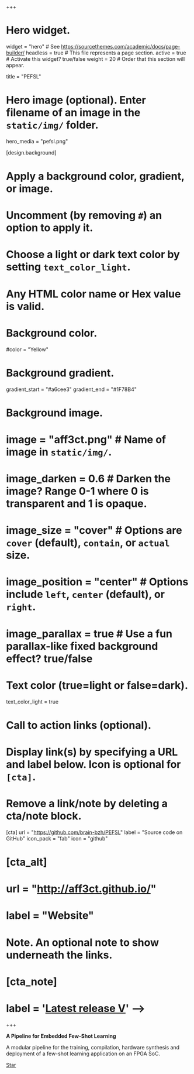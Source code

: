 +++
# Hero widget.
widget = "hero"  # See https://sourcethemes.com/academic/docs/page-builder/
headless = true  # This file represents a page section.
active = true  # Activate this widget? true/false
weight = 20  # Order that this section will appear.

title = "PEFSL"

# Hero image (optional). Enter filename of an image in the `static/img/` folder.
hero_media = "pefsl.png"

[design.background]
  # Apply a background color, gradient, or image.
  #   Uncomment (by removing `#`) an option to apply it.
  #   Choose a light or dark text color by setting `text_color_light`.
  #   Any HTML color name or Hex value is valid.

  # Background color.
  #color = "Yellow"

  # Background gradient.
  gradient_start = "#a6cee3"
  gradient_end = "#1F78B4"

  # Background image.
  # image = "aff3ct.png"  # Name of image in `static/img/`.
  # image_darken = 0.6  # Darken the image? Range 0-1 where 0 is transparent and 1 is opaque.
  # image_size = "cover"  #  Options are `cover` (default), `contain`, or `actual` size.
  # image_position = "center"  # Options include `left`, `center` (default), or `right`.
  # image_parallax = true  # Use a fun parallax-like fixed background effect? true/false

  # Text color (true=light or false=dark).
  text_color_light = true

# Call to action links (optional).
#   Display link(s) by specifying a URL and label below. Icon is optional for `[cta]`.
#   Remove a link/note by deleting a cta/note block.
[cta]
  url = "https://github.com/brain-bzh/PEFSL"
  label = "Source code on GitHub"
  icon_pack = "fab"
  icon = "github"

# [cta_alt]
#  url = "http://aff3ct.github.io/"
#  label = "Website"

# Note. An optional note to show underneath the links.
# [cta_note]
#  label = '<a id="academic-release" href="https://github.com/aff3ct/aff3ct/releases/" data-repo="aff3ct/aff3ct">Latest release V</a>' -->
+++

**A Pipeline for Embedded Few-Shot Learning**

A modular pipeline for the training, compilation, hardware synthesis and deployment of a few-shot learning application on an FPGA SoC.

<span style="text-shadow: none;"><a class="github-button" href="https://github.com/brain-bzh/PEFSL" data-icon="octicon-star" data-size="large" data-show-count="true" aria-label="Star this on GitHub">Star</a><script async defer src="https://buttons.github.io/buttons.js"></script></span>
